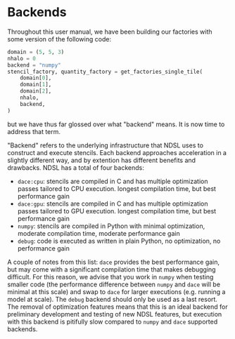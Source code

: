 # Backends

Throughout this user manual, we have been building our factories with some version of the following code:

``` py linenums="1"
domain = (5, 5, 3)
nhalo = 0
backend = "numpy"
stencil_factory, quantity_factory = get_factories_single_tile(
    domain[0],
    domain[1],
    domain[2],
    nhalo,
    backend,
)
```

but we have thus far glossed over what "backend" means. It is now time to address that term.

"Backend" refers to the underlying infrastructure that NDSL uses to construct and execute stencils.
Each backend approaches acceleration in a slightly different way, and by extention has different 
benefits and drawbacks. NDSL has a total of four backends:

- `dace:cpu`: stencils are compiled in C and has multiple optimization passes tailored to CPU execution.
longest compilation time, but best performance gain
- `dace:gpu`: stencils are compiled in C and has multiple optimization passes tailored to GPU execution.
longest compilation time, but best performance gain
- `numpy`: stencils are compiled in Python with minimal optimization, moderate compilation time, moderate
performance gain
- `debug`: code is executed as written in plain Python, no optimization, no performance gain 

A couple of notes from this list: `dace` provides the best performance gain, but may come with a significant
compilation time that makes debugging difficult. For this reason, we advise that you work in `numpy` when
testing smaller code (the performance difference between `numpy` and `dace` will be minimal at this scale)
and swap to `dace` for larger executions (e.g. running a model at scale). The `debug` backend should only be
used as a last resort. The removal of optimization features means that this is an ideal backend for
preliminary development and testing of new NDSL features, but execution with this backend is pitifully slow
compared to `numpy` and `dace` supported backends.